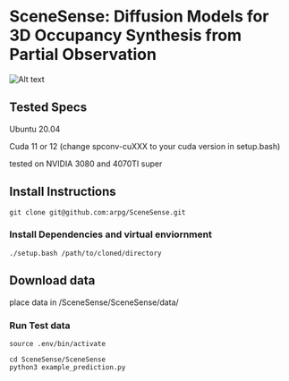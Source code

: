 # SceneSense: Diffusion Models for 3D Occupancy Synthesis from Partial Observation

![Alt text](example_result_h1.png)

## Tested Specs

Ubuntu 20.04

Cuda 11 or 12 (change spconv-cuXXX to your cuda version in setup.bash)

tested on NVIDIA 3080 and 4070TI super


## Install Instructions

```
git clone git@github.com:arpg/SceneSense.git
```
### Install Dependencies and virtual enviornment

```
./setup.bash /path/to/cloned/directory
```
## Download data

<link>

place data in /SceneSense/SceneSense/data/
### Run Test data
```
source .env/bin/activate
```

```
cd SceneSense/SceneSense
python3 example_prediction.py
```
